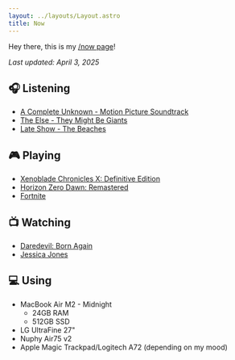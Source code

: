 ```yaml
---
layout: ../layouts/Layout.astro
title: Now
---
```


Hey there, this is my [/now page](https://nownownow.com/about)!

_Last updated: April 3, 2025_

## 🎧 Listening

- [A Complete Unknown - Motion Picture Soundtrack](https://album.link/i/1784811806)
- [The Else - They Might Be Giants](https://album.link/us/i/635922095)
- [Late Show - The Beaches](https://album.link/us/i/1440897088)

## 🎮 Playing

- [Xenoblade Chronicles X: Definitive Edition](https://www.igdb.com/games/xenoblade-chronicles-x-definitive-edition)
- [Horizon Zero Dawn: Remastered](https://www.igdb.com/games/horizon-zero-dawn-remastered)
- [Fortnite](https://www.igdb.com/games/fortnite)

## 📺 Watching

- [Daredevil: Born Again](https://www.themoviedb.org/tv/202555-daredevil-born-again)
- [Jessica Jones](https://www.themoviedb.org/tv/38472-marvel-s-jessica-jones?language=en-US)

## 💻 Using

- MacBook Air M2 - Midnight
  - 24GB RAM
  - 512GB SSD
- LG UltraFine 27"
- Nuphy Air75 v2
- Apple Magic Trackpad/Logitech A72 (depending on my mood)
